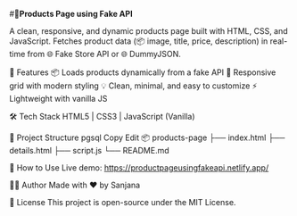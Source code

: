 #🛒**Products Page using Fake API**

A clean, responsive, and dynamic products page built with HTML, CSS, and JavaScript. Fetches product data (📦 image, title, price, description) in real-time from 🌐 Fake Store API or 🌐 DummyJSON.

🚀 Features
📦 Loads products dynamically from a fake API
🎨 Responsive grid with modern styling
💡 Clean, minimal, and easy to customize
⚡ Lightweight with vanilla JS

🛠️ Tech Stack
HTML5 | CSS3 | JavaScript (Vanilla)


📁 Project Structure
pgsql
Copy
Edit
📦 products-page
 ├── index.html
 ├── details.html
 ├── script.js
 └── README.md


📌 How to Use
Live demo: https://productpageusingfakeapi.netlify.app/


🙋‍♂️ Author
Made with ❤️ by Sanjana

📜 License
This project is open-source under the MIT License.
